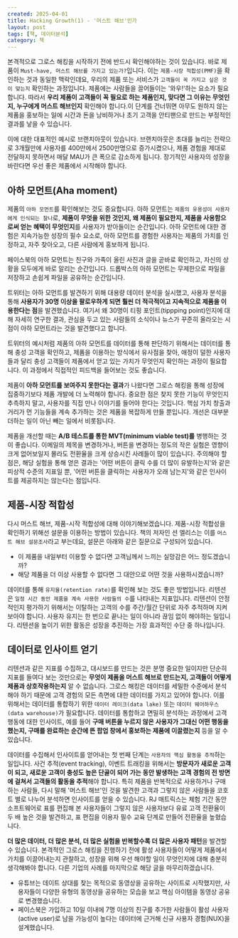 ```yaml
---
created: 2025-04-01
title: Hacking Growth(1) - '머스트 해브'인가
layout: post
tags: [책, 데이터분석]
category: 책
---
```


본격적으로 그로스 해킹을 시작하기 전에 반드시 확인해야하는 것이 있습니다. 바로 제품이 `Must-have, 머스트 해브를 가지고 있는가?`입니다. 이는 `제품-시장 적합성(PMF)`을 확인하는 것과 동일한 맥락인데요, 우리의 제품 또는 서비스가 `고객들이 꼭 가지고 싶은 것이 맞는지` 확인하는 과정입니다. 제품에는 사람들을 끌어들이는 '와우!'하는 요소가 필요합니다. 따라서 **우리 제품이 고객들이 꼭 필요로 하는 제품인지, 맞다면 그 이유는 무엇인지, 누구에게 머스트 해브인지** 확인해야 합니다.이 단계를 건너뛰면 아무도 원하지 않는 제품을 홍보하는 일에 시간과 돈을 낭비하거나 초기 고객을 안티팬으로 만드는 부정적인 결과를 낳을 수 있습니다.

이에 대한 대표적인 예시로 브랜치아웃이 있습니다. 브랜치아웃은 초대를 늘리는 전략으로 3개월만에 사용자를 400만에서 2500만명으로 증가시켰으나, 제품 경험을 제대로 전달하지 못하면서 매달 MAU가 큰 폭으로 감소하게 됩니다. 장기적인 사용자의 성장을 바란다면 우선 좋은 제품에서 시작해야 합니다.

## 아하 모먼트(Aha moment)
제품의 `아하 모먼트`를 확인해보는 것도 중요합니다. 아하 모먼트는 `제품의 유용성이 사용자에게 인식되는 찰나`로, **제품이 무엇을 위한 것인지, 왜 제품이 필요한지, 제품을 사용함으로써 얻는 혜택이 무엇인지**를 사용자가 받아들이는 순간입니다. 아하 모먼트에 대한 경험은 지속가능한 성장의 필수 요소로, 아하 모먼트를 경험한 사용자는 제품의 가치를 인정하고, 자주 찾아오고, 다른 사람에게 홍보하게 됩니다.

페이스북의 아하 모먼트는 친구와 가족이 올린 사진과 글을 곧바로 확인하고, 자신의 상황을 모두에게 바로 알리는 순간입니다. 드롭박스의 아하 모먼트는 무제한으로 파일을 저장하고 손쉽게 파일을 공유하는 순간입니다. 

트위터는 아하 모먼트를 발견하기 위해 대용량 데이터 분석을 실시했고, 사용자 분석을 통해 **사용자가 30명 이상을 팔로우하게 되면 훨씬 더 적극적이고 지속적으로 제품을 이용한다는 점**을 발견했습니다. 여기서 왜 30명이 티핑 포인트(tippping point)인지에 대해 자세히 연구한 결과, 관심을 두고 있는 사람들의 소식이나 뉴스가 꾸준히 올라오는 시점이 아하 모먼트라는 것을 발견했다고 합니다.

트위터의 예시처럼 제품의 아하 모먼트를 데이터를 통해 판단하기 위해서는 데이터를 통해 충성 고객을 확인하고, 제품을 이용하는 방식에서 유사점을 찾아, 애정이 덜한 사용자들과 달리 충성 고객들이 제품에서 얻고 있는 가치가 무엇인지 확인하는 과정이 필요합니다. 이 과정에서 직접적인 피드백을 들어보는 것도 좋습니다.

제품이 **아하 모먼트를 보여주지 못한다는 결과**가 나왔다면 그로스 해킹을 통해 성장에 집중하기보다 제품 개발에 더 노력해야 합니다. 중요한 점은 찾지 못한 기능이 무엇인지 추측하지 말고, 사용자를 직접 만나 이야기를 들어야 한다는 것입니다. 핵심 가치 창출과 거리가 먼 기능들을 계속 추가하는 것은 제품을 복잡하게 만들 뿐입니다. 개선은 대부분 더하는 일이 아닌 빼는 일에서 비롯됩니다.

제품을 개선할 때는 **A/B 테스트를 통한 MVT(minimum viable test)를** 병행하는 것이 좋습니다. 이메일의 제목을 변경하거나, 버튼을 변경하는 정도의 작은 실험은 영향이 크게 없어보일지 몰라도 전환율을 크게 상승시킨 사례들이 많이 있습니다. 주의해야 할 점은, 해당 실험을 통해 얻은 결과는 '어떤 버튼이 클릭 수를 더 많이 유발하는지'와 같은 피상적 수준의 지표일 뿐, '어떤 버튼을 클릭하는 사용자가 오래 남는지'와 같은 인사이트를 제공하지는 않는다는 점입니다.

## 제품-시장 적합성
다시 머스트 해브, 제품-시작 적합성에 대해 이야기해보겠습니다. 제품-시장 적합성을 확인하기 위해선 설문을 이용하는 방법이 있습니다. 책의 저자인 션 엘리스는 이를 `머스트 해브 설문조사`라고 부는데요, 설문은 아래와 같은 질문으로 구성되어 있습니다. 
* 이 제품을 내일부터 이용할 수 없다면 고객님께서 느끼는 실망감은 어느 정도겠습니까?
* 해당 제품을 더 이상 사용할 수 없다면 그 대안으로 어떤 것을 사용하시겠습니까?

데이터를 통해 `유지율(retention rate)`를 확인해 보는 것도 좋은 방법입니다. 리텐션은 `일정 시간 동안 제품을 계속 사용한 사람들의 수`를 나타내는 지표입니다. 리텐션이 안정적인지 평가하기 위해서는 이탈하는 고객의 수를 주간/월간 단위로 자주 추적하며 지켜보아야 합니다. 사용자 유지는 한 번으로 끝나는 일이 아니라 끊임 없이 해야하는 일입니다. 리텐션을 높이기 위한 활동은 성장을 추진하는 가장 효과적인 수단 중 하나입니다.

## 데이터로 인사이트 얻기
리텐션과 같은 지표를 수집하고, 대시보드를 만드는 것은 분명 중요한 일이지만 단순히 지표를 들여다 보는 것만으로는 **무엇이 제품을 머스트 해브로 만드는지, 고객들이 어떻게 제품과 상호작용하는지** 알 수 없습니다. 그로스 해킹은 데이터를 세밀한 수준에서 분석해야 하기 때문에 고객 경험의 모든 측면에 대한 데이터를 가지고 있어야 합니다. 이를 위해서는 데이터를 통합하기 위한 `데이터 레이크(data lake)` 또는 `데이터 웨어하우스(data warehouse)`가 필요합니다. 데이터를 통합하고 면밀히 분석하는 과정에서 고객 행동에 대한 인사이트, 예를 들어 **구매 버튼을 누르지 않은 사용자가 그대신 어떤 행동을 했는지, 구매를 완료하는 순간에 뜬 팝업 창에서 홍보하는 제품에 이끌렸는지** 등을 알 수 있습니다.

데이터를 수집해서 인사이트를 얻어내는 첫 번째 단계는 `사용자의 핵심 활동을 추적`하는 일입니다. 사건 추적(event tracking), 이벤트 트래킹을 위해서는 **방문자가 새로운 고객이 되고, 새로운 고객이 충성도 높은 단골이 되어 가는 동안 발생하는 고객 경험의 전 방면에 걸쳐서 고객들의 활동을 추적**해야 합니다. 특히 제품을 반복적으로 사용하거나 구매하는 사람들, 다시 말해 '머스트 해브'인 것을 발견한 고객과 그렇지 않은 사람들을 코호트 별로 나누어 분석하면 인사이트를 얻을 수 있습니다. RJ 매트릭스는 체험 기간 동안 소프트웨어로 표를 편집해 본 사용자들이 그렇지 않은 사용자보다 유료 고객 전환율이 두 배 높은 것을 발견하고, 표 편집을 이용자 필수 교육 단계로 만들어 전환율을 높혔습니다.

**더 많은 데이터, 더 많은 분석, 더 많은 실험을 반복할수록 더 많은 사용자 패턴**을 발견할 수 있습니다. 본격적인 그로스 해킹을 진행하기 전에 활성 사용자들이 어떻게 제품에서 가치를 이끌어내는지 관찰하고, 성장을 위해 우선 해야할 일이 무엇인지에 대해 충분히 생각해봐야 합니다. 다른 기업의 사례를 마지막으로 해당 글을 마무리하겠습니다.

- 유튜브는 데이트 상대를 찾는 목적으로 동영상을 공유하는 사이트로 시작했지만, 사용자들이 다양한 유형의 동영상을 공유하는 모습을 보고 핵심 아이템을 동영상 공유로 변경했습니다.
- 페이스북은 가입하고 10일 이내에 7명 이상의 친구를 추가한 사람들이 활성 사용자(active user)로 남을 가능성이 높다는 데이터에 근거해 신규 사용자 경험(NUX)을 설계했습니다.